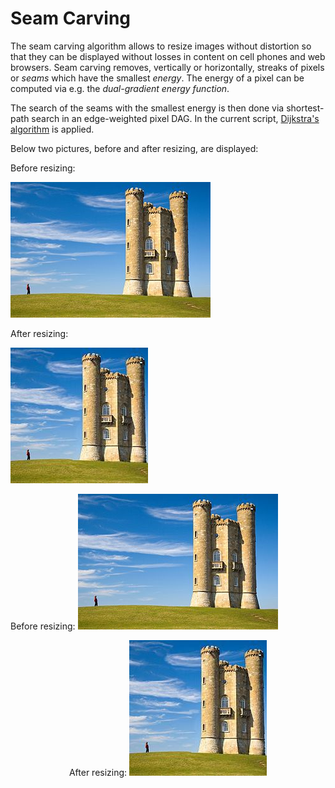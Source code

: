 # Seam Carving
The seam carving algorithm allows to resize images without distortion so that they can be displayed without losses in content on cell phones and web browsers. Seam carving removes, vertically or horizontally, streaks of pixels or *seams* which have the smallest *energy*. The energy of a pixel can be computed via e.g. the *dual-gradient energy function*.

The search of the seams with the smallest energy is then done via shortest-path search in an edge-weighted pixel DAG. In the current script, [Dijkstra's algorithm](https://en.wikipedia.org/wiki/Dijkstra%27s_algorithm) is applied.

Below two pictures, before and after resizing, are displayed:

<div class="img-with-text">
     <p>Before resizing:</p>
    <img src="https://github.com/Imlerith/SeamCarving/blob/master/images/pic.jpg" alt="sometext" />
</div>

<div class="center">
     <p>After resizing:</p>
    <img src="https://github.com/Imlerith/SeamCarving/blob/master/images/pic_resized.jpg" alt="sometext" />
</div>

<p align="left">
  Before resizing:
  <img src="https://github.com/Imlerith/SeamCarving/blob/master/images/pic.jpg">
</p>

<p align="center">
  After resizing:
  <img src="https://github.com/Imlerith/SeamCarving/blob/master/images/pic_resized.jpg">
</p>
